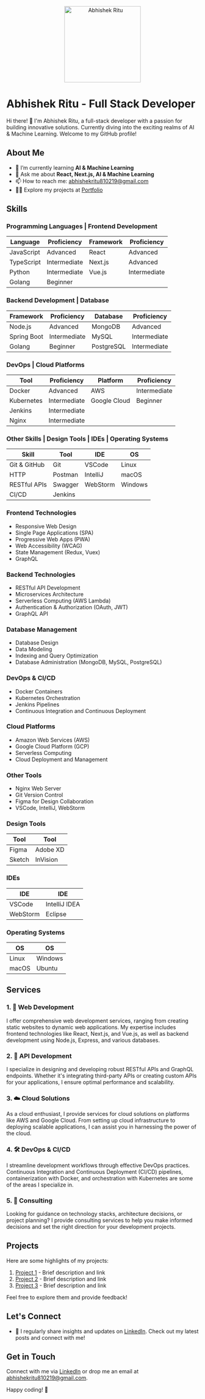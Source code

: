 <!-- Centered Image at the Top -->
<p align="center">
  <img src="your_image_url.jpg" alt="Abhishek Ritu" width="200"/>
</p>

# Abhishek Ritu - Full Stack Developer

Hi there! 👋 I'm Abhishek Ritu, a full-stack developer with a passion for building innovative solutions. Currently diving into the exciting realms of AI & Machine Learning. Welcome to my GitHub profile!

## About Me

- 🌱 I’m currently learning **AI & Machine Learning**
- 💬 Ask me about **React, Next.js, AI & Machine Learning**
- 📫 How to reach me: [abhishekritu810219@gmail.com](mailto:abhishekritu810219@gmail.com)
- 👨‍💻 Explore my projects at [Portfolio](https://portfolio-taupe-nu-43.vercel.app/)

## Skills

### Programming Languages | Frontend Development

| Language   | Proficiency   | Framework  | Proficiency   |
|------------|---------------|------------|---------------|
| JavaScript | Advanced      | React      | Advanced      |
| TypeScript | Intermediate  | Next.js    | Advanced      |
| Python     | Intermediate  | Vue.js     | Intermediate  |
| Golang     | Beginner      |            |               |

### Backend Development | Database

| Framework     | Proficiency   | Database      | Proficiency   |
|---------------|---------------|---------------|---------------|
| Node.js       | Advanced      | MongoDB       | Advanced      |
| Spring Boot   | Intermediate  | MySQL         | Intermediate  |
| Golang        | Beginner      | PostgreSQL    | Intermediate  |

### DevOps | Cloud Platforms

| Tool          | Proficiency   | Platform      | Proficiency   |
|---------------|---------------|---------------|---------------|
| Docker        | Advanced      | AWS           | Intermediate  |
| Kubernetes    | Intermediate  | Google Cloud  | Beginner      |
| Jenkins       | Intermediate  |               |               |
| Nginx         | Intermediate  |               |               |

### Other Skills | Design Tools | IDEs | Operating Systems

| Skill         | Tool         | IDE          | OS           |
|---------------|--------------|--------------|--------------|
| Git & GitHub  | Git          | VSCode        | Linux        |
| HTTP          | Postman      | IntelliJ      | macOS        |
| RESTful APIs  | Swagger      | WebStorm      | Windows      |
| CI/CD         | Jenkins      |               |               |

### Frontend Technologies

- Responsive Web Design
- Single Page Applications (SPA)
- Progressive Web Apps (PWA)
- Web Accessibility (WCAG)
- State Management (Redux, Vuex)
- GraphQL

### Backend Technologies

- RESTful API Development
- Microservices Architecture
- Serverless Computing (AWS Lambda)
- Authentication & Authorization (OAuth, JWT)
- GraphQL API

### Database Management

- Database Design
- Data Modeling
- Indexing and Query Optimization
- Database Administration (MongoDB, MySQL, PostgreSQL)

### DevOps & CI/CD

- Docker Containers
- Kubernetes Orchestration
- Jenkins Pipelines
- Continuous Integration and Continuous Deployment

### Cloud Platforms

- Amazon Web Services (AWS)
- Google Cloud Platform (GCP)
- Serverless Computing
- Cloud Deployment and Management

### Other Tools

- Nginx Web Server
- Git Version Control
- Figma for Design Collaboration
- VSCode, IntelliJ, WebStorm

### Design Tools

| Tool         | Tool         |
|--------------|--------------|
| Figma        | Adobe XD      |
| Sketch       | InVision      |

### IDEs

| IDE          | IDE          |
|--------------|--------------|
| VSCode       | IntelliJ IDEA |
| WebStorm     | Eclipse       |

### Operating Systems

| OS           | OS           |
|--------------|--------------|
| Linux        | Windows      |
| macOS        | Ubuntu       |

## Services

### 1. 🚀 Web Development

I offer comprehensive web development services, ranging from creating static websites to dynamic web applications. My expertise includes frontend technologies like React, Next.js, and Vue.js, as well as backend development using Node.js, Express, and various databases.

### 2. 🔗 API Development

I specialize in designing and developing robust RESTful APIs and GraphQL endpoints. Whether it's integrating third-party APIs or creating custom APIs for your applications, I ensure optimal performance and scalability.

### 3. ☁️ Cloud Solutions

As a cloud enthusiast, I provide services for cloud solutions on platforms like AWS and Google Cloud. From setting up cloud infrastructure to deploying scalable applications, I can assist you in harnessing the power of the cloud.

### 4. 🛠️ DevOps & CI/CD

I streamline development workflows through effective DevOps practices. Continuous Integration and Continuous Deployment (CI/CD) pipelines, containerization with Docker, and orchestration with Kubernetes are some of the areas I specialize in.

### 5. 🤝 Consulting

Looking for guidance on technology stacks, architecture decisions, or project planning? I provide consulting services to help you make informed decisions and set the right direction for your development projects.

## Projects

Here are some highlights of my projects:

1. [Project 1](#) - Brief description and link
2. [Project 2](#) - Brief description and link
3. [Project 3](#) - Brief description and link

Feel free to explore them and provide feedback!

## Let's Connect

- 📝 I regularly share insights and updates on [LinkedIn](https://www.linkedin.com/in/abhishekritu810/recent-activity/all/). Check out my latest posts and connect with me!

## Get in Touch

Connect with me via [LinkedIn](https://www.linkedin.com/in/abhishekritu810/) or drop me an email at [abhishekritu810219@gmail.com](mailto:abhishekritu810219@gmail.com).

Happy coding! 🚀
